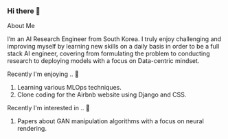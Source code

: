 ### Hi there 👋

About Me

I’m an AI Research Engineer from South Korea. I truly enjoy challenging and improving myself by learning new skills on a daily basis in order to be a full stack AI engineer, covering from formulating the problem to conducting research to deploying models with a focus on Data-centric mindset.

Recently I'm enjoying .. 🌱

1) Learning various MLOps techniques. 
2) Clone coding for the Airbnb website using Django and CSS.

Recently I'm interested in .. 🔭

1) Papers about GAN manipulation algorithms with a focus on neural rendering.


<!--
**jis478/jis478** is a ✨ _special_ ✨ repository because its `README.md` (this file) appears on your GitHub profile.

Here are some ideas to get you started:

- 🔭 I’m currently working on ...
- 🌱 I’m currently learning ...
- 👯 I’m looking to collaborate on ...
- 🤔 I’m looking for help with ...
- 💬 Ask me about ...
- 📫 How to reach me: ...
- 😄 Pronouns: ...
- ⚡ Fun fact: ...
-->
